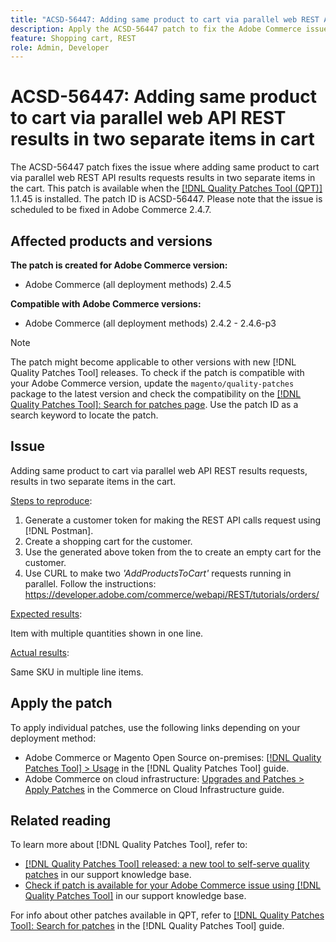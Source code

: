 ```yaml
---
title: "ACSD-56447: Adding same product to cart via parallel web REST API results in two separate items in cart"
description: Apply the ACSD-56447 patch to fix the Adobe Commerce issue where adding the same product to the cart via parallel web REST API results requests, results in two separate items in the cart
feature: Shopping cart, REST
role: Admin, Developer
---
```

# ACSD-56447: Adding same product to cart via parallel web API REST results in two separate items in cart

The ACSD-56447 patch fixes the issue where adding same product to cart via parallel web REST API results requests results in two separate items in the cart. This patch is available when the [[!DNL Quality Patches Tool (QPT)]](/help/announcements/adobe-commerce-announcements/magento-quality-patches-released-new-tool-to-self-serve-quality-patches.md) 1.1.45 is installed. The patch ID is ACSD-56447. Please note that the issue is scheduled to be fixed in Adobe Commerce 2.4.7.

## Affected products and versions

**The patch is created for Adobe Commerce version:**

* Adobe Commerce (all deployment methods) 2.4.5

**Compatible with Adobe Commerce versions:**

* Adobe Commerce (all deployment methods) 2.4.2 - 2.4.6-p3

>[!NOTE]
>
>The patch might become applicable to other versions with new [!DNL Quality Patches Tool] releases. To check if the patch is compatible with your Adobe Commerce version, update the `magento/quality-patches` package to the latest version and check the compatibility on the [[!DNL Quality Patches Tool]: Search for patches page](https://experienceleague.adobe.com/tools/commerce-quality-patches/index.html). Use the patch ID as a search keyword to locate the patch.

## Issue

Adding same product to cart via parallel web API REST results requests, results in two separate items in the cart.

<u>Steps to reproduce</u>:

1. Generate a customer token for making the REST API calls request using [!DNL Postman].
1. Create a shopping cart for the customer.
1. Use the generated above token from the to create an empty cart for the customer.
1. Use CURL to make two *'AddProductsToCart'* requests running in parallel. Follow the instructions: https://developer.adobe.com/commerce/webapi/REST/tutorials/orders/

<u>Expected results</u>:

Item with multiple quantities shown in one line.

<u>Actual results</u>:

Same SKU in multiple line items. 

## Apply the patch

To apply individual patches, use the following links depending on your deployment method:

* Adobe Commerce or Magento Open Source on-premises: [[!DNL Quality Patches Tool] > Usage](https://experienceleague.adobe.com/docs/commerce-operations/tools/quality-patches-tool/usage.html) in the [!DNL Quality Patches Tool] guide.
* Adobe Commerce on cloud infrastructure: [Upgrades and Patches > Apply Patches](https://experienceleague.adobe.com/docs/commerce-cloud-service/user-guide/develop/upgrade/apply-patches.html) in the Commerce on Cloud Infrastructure guide.

## Related reading

To learn more about [!DNL Quality Patches Tool], refer to:

* [[!DNL Quality Patches Tool] released: a new tool to self-serve quality patches](/help/announcements/adobe-commerce-announcements/magento-quality-patches-released-new-tool-to-self-serve-quality-patches.md) in our support knowledge base.
* [Check if patch is available for your Adobe Commerce issue using [!DNL Quality Patches Tool]](/help/support-tools/patches-available-in-qpt-tool/check-patch-for-magento-issue-with-magento-quality-patches.md) in our support knowledge base.

For info about other patches available in QPT, refer to [[!DNL Quality Patches Tool]: Search for patches](https://experienceleague.adobe.com/tools/commerce-quality-patches/index.html) in the [!DNL Quality Patches Tool] guide.